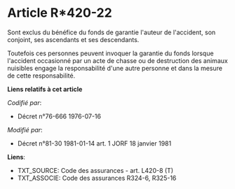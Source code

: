 # Article R*420-22

Sont exclus du bénéfice du fonds de garantie l'auteur de l'accident, son conjoint, ses ascendants et ses descendants.

Toutefois ces personnes peuvent invoquer la garantie du fonds lorsque l'accident occasionné par un acte de chasse ou de
destruction des animaux nuisibles engage la responsabilité d'une autre personne et dans la mesure de cette responsabilité.

**Liens relatifs à cet article**

_Codifié par_:

  - Décret n°76-666 1976-07-16

_Modifié par_:

  - Décret n°81-30 1981-01-14 art. 1 JORF 18 janvier 1981

**Liens**:

  - TXT_SOURCE: Code des assurances - art. L420-8 (T)
  - TXT_ASSOCIE: Code des assurances R324-6, R325-16
